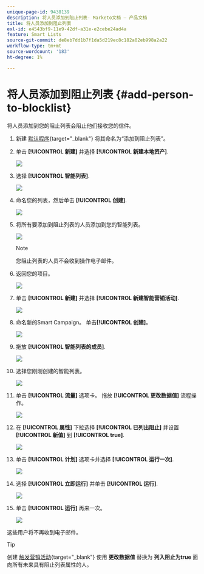 ```yaml
---
unique-page-id: 9438139
description: 将人员添加到阻止列表- Marketo文档 — 产品文档
title: 将人员添加到阻止列表
exl-id: e4543bf9-11e9-42df-a31e-e2cebe24ad4a
feature: Smart Lists
source-git-commit: de8eb7dd1b7f1da5d219ec8c182a02eb998a2a22
workflow-type: tm+mt
source-wordcount: '183'
ht-degree: 1%

---
```


# 将人员添加到阻止列表 {#add-person-to-blocklist}

将人员添加到您的阻止列表会阻止他们接收您的信件。

1. 新建 [默认程序](/help/marketo/product-docs/core-marketo-concepts/programs/creating-programs/create-a-program.md){target="_blank"} 将其命名为“添加到阻止列表”。

1. 单击 **[!UICONTROL 新建]** 并选择 **[!UICONTROL 新建本地资产]**.

   ![](assets/add-person-to-blocklist-1.png)

1. 选择 **[!UICONTROL 智能列表]**.

   ![](assets/add-person-to-blocklist-2.png)

1. 命名您的列表，然后单击 **[!UICONTROL 创建]**.

   ![](assets/add-person-to-blocklist-3.png)

1. 将所有要添加到阻止列表的人员添加到您的智能列表。

   ![](assets/add-person-to-blocklist-4.png)

   >[!NOTE]
   >
   >您阻止列表的人员不会收到操作电子邮件。

1. 返回您的项目。

   ![](assets/add-person-to-blocklist-5.png)

1. 单击 **[!UICONTROL 新建]** 并选择 **[!UICONTROL 新建智能营销活动]**.

   ![](assets/add-person-to-blocklist-6.png)

1. 命名新的Smart Campaign。 单击&#x200B;**[!UICONTROL 创建]**。

   ![](assets/add-person-to-blocklist-7.png)

1. 拖放 **[!UICONTROL 智能列表的成员]**.

   ![](assets/add-person-to-blocklist-8.png)

1. 选择您刚刚创建的智能列表。

   ![](assets/add-person-to-blocklist-9.png)

1. 单击 **[!UICONTROL 流量]** 选项卡。 拖放 **[!UICONTROL 更改数据值]** 流程操作。

   ![](assets/add-person-to-blocklist-10.png)

1. 在 **[!UICONTROL 属性]** 下拉选择 **[!UICONTROL 已列出阻止]** 并设置 **[!UICONTROL 新值]** 到 **[!UICONTROL true]**.

   ![](assets/add-person-to-blocklist-11.png)

1. 单击 **[!UICONTROL 计划]** 选项卡并选择 **[!UICONTROL 运行一次]**.

   ![](assets/add-person-to-blocklist-12.png)

1. 选择 **[!UICONTROL 立即运行]** 并单击 **[!UICONTROL 运行]**.

   ![](assets/add-person-to-blocklist-13.png)

1. 单击 **[!UICONTROL 运行]** 再来一次。

   ![](assets/add-person-to-blocklist-14.png)

这些用户将不再收到电子邮件。

>[!TIP]
>
>创建 [触发营销活动](/help/marketo/product-docs/core-marketo-concepts/smart-campaigns/creating-a-smart-campaign/create-a-new-smart-campaign.md){target="_blank"} 使用 **更改数据值** 替换为 **列入阻止为true** 面向所有未来具有阻止列表属性的人。

